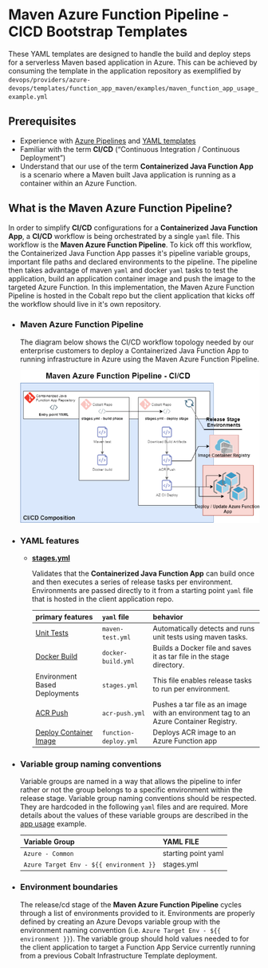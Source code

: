# Maven Azure Function Pipeline - CICD Bootstrap Templates

These YAML templates are designed to handle the build and deploy steps for a serverless Maven based application in Azure. This can be achieved by consuming the template in the application repository as exemplified by `devops/providers/azure-devops/templates/function_app_maven/examples/maven_function_app_usage_example.yml`

## Prerequisites

- Experience with [Azure Pipelines](https://docs.microsoft.com/en-us/azure/devops/pipelines/get-started/key-pipelines-concepts?view=azure-devops) and [YAML templates](https://docs.microsoft.com/en-us/azure/devops/pipelines/yaml-schema?view=azure-devops&tabs=schema%2Cparameter-schema)
- Familiar with the term **CI/CD** (“Continuous Integration / Continuous Deployment”)
- Understand that our use of the term **Containerized Java Function App** is a scenario where a Maven built Java application is running as a container within an Azure Function.

## What is the Maven Azure Function Pipeline?

In order to simplify **CI/CD** configurations for a **Containerized Java Function App**, a **CI/CD** workflow is being orchestrated by a single `yaml` file. This workflow is the **Maven Azure Function Pipeline**. To kick off this workflow, the Containerized Java Function App passes it's pipeline variable groups, important file paths and declared environments to the pipeline. The pipeline then takes advantage of maven `yaml` and docker `yaml` tasks to test the application, build an application container image and push the image to the targeted Azure Function. In this implementation, the Maven Azure Function Pipeline is hosted in the Cobalt repo but the client application that kicks off the workflow should live in it's own repository.

- ### Maven Azure Function Pipeline

    The diagram below shows the CI/CD workflow topology needed by our enterprise customers to deploy a Containerized Java Function App to running infrastructure in Azure using the Maven Azure Function Pipeline.

    ![Maven Azure Function Pipeline CI/CD WORKFLOW](./.images/CICD_Maven_Azure_Function_Pipeline_v1.png)

- ### YAML features

    - **[stages.yml](./stages.yml)**

        Validates that the **Containerized Java Function App** can build once and then executes a series of release tasks per environment. Environments are passed directly to it from a starting point `yaml` file that is hosted in the client application repo.

        | primary features | `yaml` file | behavior |
        | ---  | ---   | ---  |
        | [Unit Tests](https://docs.microsoft.com/en-us/azure/devops/pipelines/tasks/build/maven?view=azure-devops) | `maven-test.yml` | Automatically detects and runs unit tests using maven tasks. |
        | [Docker Build](https://docs.microsoft.com/en-us/azure/devops/pipelines/tasks/build/docker?view=azure-devops) | `docker-build.yml` | Builds a Docker file and saves it as tar file in the stage directory. |
        | Environment Based Deployments  | `stages.yml` | This file enables release tasks to run per environment. |
        | [ACR Push](https://docs.microsoft.com/en-us/azure/devops/pipelines/tasks/deploy/azure-cli?view=azure-devops)| `acr-push.yml` | Pushes a tar file as an image with an environment tag to an Azure Container Registry. |
        | [Deploy Container Image](https://docs.microsoft.com/en-us/azure/devops/pipelines/tasks/deploy/azure-cli?view=azure-devops) | `function-deploy.yml` | Deploys ACR image to an Azure Function app |

- ### Variable group naming conventions

    Variable groups are named in a way that allows the pipeline to infer rather or not the group belongs to a specific environment within the release stage. Variable group naming conventions should be respected. They are hardcoded in the following `yaml` files and are required. More details about the values of these variable groups are described in the [app usage](./examples/function_app_usage.md) example.

    | Variable Group | YAML FILE |
    | ---      | ---         |
    |  `Azure - Common` | starting point yaml |
    |  `Azure Target Env - ${{ environment }}` | stages.yml |

- ### Environment boundaries

   The release/cd stage of the **Maven Azure Function Pipeline** cycles through a list of environments provided to it. Environments are properly defined by creating an Azure Devops variable group with the environment naming convention (i.e. `Azure Target Env - ${{ environment }}`). The variable group should hold values needed to for the client application to target a Function App Service currently running from a previous Cobalt Infrastructure Template deployment.
